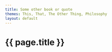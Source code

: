 ```yaml
---
title: Some other book or quote
themes: This, That, The Other Thing, Philosophy
layout: default
---
```


# {{ page.title }}